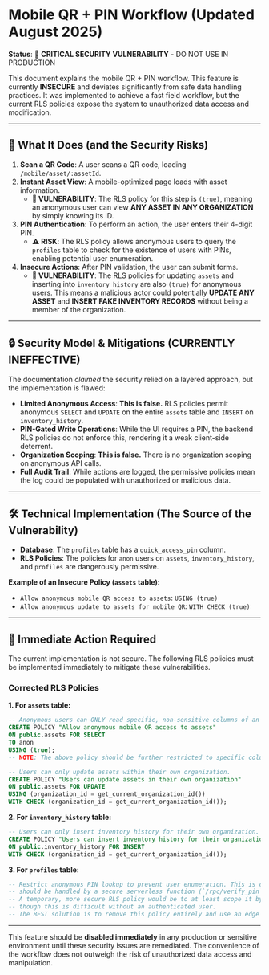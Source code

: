 # Mobile QR + PIN Workflow (Updated August 2025)

**Status**: 🚨 **CRITICAL SECURITY VULNERABILITY** - DO NOT USE IN PRODUCTION

This document explains the mobile QR + PIN workflow. This feature is currently **INSECURE** and deviates significantly from safe data handling practices. It was implemented to achieve a fast field workflow, but the current RLS policies expose the system to unauthorized data access and modification.

---

## 🎯 **What It Does (and the Security Risks)**

1.  **Scan a QR Code**: A user scans a QR code, loading `/mobile/asset/:assetId`.
2.  **Instant Asset View**: A mobile-optimized page loads with asset information.
    -   **🚨 VULNERABILITY**: The RLS policy for this step is `(true)`, meaning an anonymous user can view **ANY ASSET IN ANY ORGANIZATION** by simply knowing its ID.
3.  **PIN Authentication**: To perform an action, the user enters their 4-digit PIN.
    -   **⚠️ RISK**: The RLS policy allows anonymous users to query the `profiles` table to check for the existence of users with PINs, enabling potential user enumeration.
4.  **Insecure Actions**: After PIN validation, the user can submit forms.
    -   **🚨 VULNERABILITY**: The RLS policies for updating `assets` and inserting into `inventory_history` are also `(true)` for anonymous users. This means a malicious actor could potentially **UPDATE ANY ASSET** and **INSERT FAKE INVENTORY RECORDS** without being a member of the organization.

---

## 🔒 **Security Model & Mitigations (CURRENTLY INEFFECTIVE)**

The documentation *claimed* the security relied on a layered approach, but the implementation is flawed:

-   **Limited Anonymous Access**: **This is false.** RLS policies permit anonymous `SELECT` and `UPDATE` on the entire `assets` table and `INSERT` on `inventory_history`.
-   **PIN-Gated Write Operations**: While the UI requires a PIN, the backend RLS policies do not enforce this, rendering it a weak client-side deterrent.
-   **Organization Scoping**: **This is false.** There is no organization scoping on anonymous API calls.
-   **Full Audit Trail**: While actions are logged, the permissive policies mean the log could be populated with unauthorized or malicious data.

---

## 🛠️ **Technical Implementation (The Source of the Vulnerability)**

-   **Database**: The `profiles` table has a `quick_access_pin` column.
-   **RLS Policies**: The policies for `anon` users on `assets`, `inventory_history`, and `profiles` are dangerously permissive.

**Example of an Insecure Policy (`assets` table):**
-   `Allow anonymous mobile QR access to assets`: `USING (true)`
-   `Allow anonymous update to assets for mobile QR`: `WITH CHECK (true)`

---

## 🚨 **Immediate Action Required**

The current implementation is not secure. The following RLS policies must be implemented immediately to mitigate these vulnerabilities.

### **Corrected RLS Policies**

**1. For `assets` table:**

```sql
-- Anonymous users can ONLY read specific, non-sensitive columns of an asset.
CREATE POLICY "Allow anonymous mobile QR access to assets"
ON public.assets FOR SELECT
TO anon
USING (true);
-- NOTE: The above policy should be further restricted to specific columns if possible.

-- Users can only update assets within their own organization.
CREATE POLICY "Users can update assets in their own organization"
ON public.assets FOR UPDATE
USING (organization_id = get_current_organization_id())
WITH CHECK (organization_id = get_current_organization_id());
```

**2. For `inventory_history` table:**

```sql
-- Users can only insert inventory history for their own organization.
CREATE POLICY "Users can insert inventory history for their organization"
ON public.inventory_history FOR INSERT
WITH CHECK (organization_id = get_current_organization_id());
```

**3. For `profiles` table:**

```sql
-- Restrict anonymous PIN lookup to prevent user enumeration. This is complex and ideally
-- should be handled by a secure serverless function (`/rpc/verify_pin`).
-- A temporary, more secure RLS policy would be to at least scope it by organization if possible,
-- though this is difficult without an authenticated user.
-- The BEST solution is to remove this policy entirely and use an edge function.
```

---

This feature should be **disabled immediately** in any production or sensitive environment until these security issues are remediated. The convenience of the workflow does not outweigh the risk of unauthorized data access and manipulation.